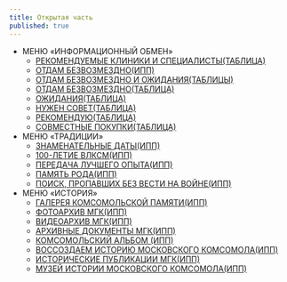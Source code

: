 ```yaml
---
title: Открытая часть
published: true
---
```






- МЕНЮ «ИНФОРМАЦИОННЫЙ ОБМЕН»
    - [РЕКОМЕНДУЕМЫЕ КЛИНИКИ И СПЕЦИАЛИСТЫ(ТАБЛИЦА)](#)
    - [ОТДАМ БЕЗВОЗМЕЗДНО(ИПП)](#)
    - [ОТДАМ БЕЗВОЗМЕЗДНО И ОЖИДАНИЯ(ТАБЛИЦЫ)](#)
    + [ОТДАМ БЕЗВОЗМЕЗДНО(ТАБЛИЦА)](#)
    + [ОЖИДАНИЯ(ТАБЛИЦА)](#)
    - [НУЖЕН СОВЕТ(ТАБЛИЦА)](#)
    - [РЕКОМЕНДУЮ(ТАБЛИЦА)](#)
    - [СОВМЕСТНЫЕ ПОКУПКИ(ТАБЛИЦА)](#) <br/>
- МЕНЮ «ТРАДИЦИИ»
    - [ЗНАМЕНАТЕЛЬНЫЕ ДАТЫ(ИПП)](#)
    - [100-ЛЕТИЕ ВЛКСМ(ИПП)](#)
    - [ПЕРЕДАЧА ЛУЧШЕГО ОПЫТА(ИПП)](#)
    - [ПАМЯТЬ РОДА(ИПП)](#)
    - [ПОИСК, ПРОПАВШИХ БЕЗ ВЕСТИ НА ВОЙНЕ(ИПП)](#) <br/>
- МЕНЮ «ИСТОРИЯ»
    - [ГАЛЕРЕЯ КОМСОМОЛЬСКОЙ ПАМЯТИ(ИПП)](#)
    - [ФОТОАРХИВ МГК(ИПП)](#)
    - [ВИДЕОАРХИВ МГК(ИПП)](#)
    - [АРХИВНЫЕ ДОКУМЕНТЫ МГК(ИПП)](#)
    - [КОМСОМОЛЬСКИЙ АЛЬБОМ (ИПП)](#)
    - [ВОССОЗДАЕМ ИСТОРИЮ МОСКОВСКОГО КОМСОМОЛА(ИПП)](#)
    - [ИСТОРИЧЕСКИЕ ПУБЛИКАЦИИ МГК(ИПП)](#)
    - [МУЗЕЙ ИСТОРИИ МОСКОВСКОГО КОМСОМОЛА(ИПП)](#)
